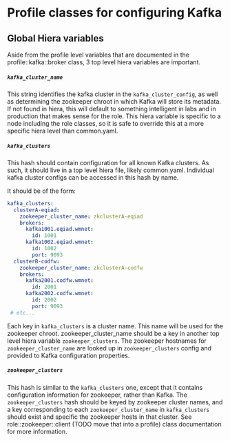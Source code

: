 # Profile classes for configuring Kafka


## Global Hiera variables

Aside from the profile level variables that are documented in the profile::kafka::broker class,
3 top level hiera variables are important.

##### `kafka_cluster_name`
This string identifies the kafka cluster in the `kafka_cluster_config`, as well
as determining the zookeeper chroot in which Kafka will store its metadata.
If not found in hiera, this will default to something intelligent in labs
and in production that makes sense for the role.  This hiera variable is
specific to a node including the role classes, so it is safe to override
this at a more specific hiera level than common.yaml.

##### `kafka_clusters`
This hash should contain configuration for all known Kafka clusters.  As such,
it should live in a top level hiera file, likely common.yaml.  Individual
kafka cluster configs can be accessed in this hash by name.

It should be of the form:

```yaml
kafka_clusters:
  clusterA-eqiad:
    zookeeper_cluster_name: zkclusterA-eqiad
    brokers:
      kafka1001.eqiad.wmnet:
        id: 1001
      kafka1002.eqiad.wmnet:
        id: 1002
        port: 9093
  clusterB-codfw:
    zookeeper_cluster_name: zkclusterA-codfw
    brokers:
      kafka2001.codfw.wmnet:
        id: 2001
      kafka2002.codfw.wmnet:
        id: 2002
        port: 9093
 # etc...
```

Each key in `kafka_clusters` is a cluster name.  This name will be used
for the zookeeper chroot.  zookeeper_cluster_name should be a key in another
top level hiera variable `zookeeper_clusters`.  The zookeeper hostnames
for `zookeeper_cluster_name` are looked up in `zookeeper_clusters` config
and provided to Kafka configuration properties.

##### `zookeeper_clusters`
This hash is similar to the `kafka_clusters` one, except that it contains
configuration information for zookeeper, rather than Kafka.  The `zookeeper_clusters`
hash should be keyed by zookeeper cluster names, and a key corresponding
to each `zookeeper_cluster_name` in `kafka_clusters` should exist and specific
the zookeeper hosts in that cluster.  See role::zookeeper::client (TODO move that into
a profile) class documentation for more information.
